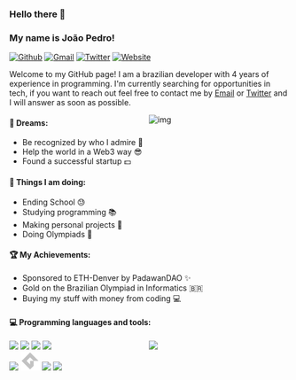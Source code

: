 ### Hello there 👋 
### My name is João Pedro!

[![Github](https://img.shields.io/badge/-Github-000?style=flat&logo=Github&logoColor=white)](https://github.com/theortsac)
[![Gmail](https://img.shields.io/badge/-Gmail-c14438?style=flat&logo=Gmail&logoColor=white)](mailto:hey@ortsac.me)
[![Twitter](https://img.shields.io/twitter/follow/OrtsacThe?label=Twitter)](https://twitter.com/ortsacme)
[![Website](https://img.shields.io/badge/ortsac.me-online-sucess)](https://ortsac.me/)

Welcome to my GitHub page! I am a brazilian developer with 4 years of experience in programming. I'm currently searching for opportunities in tech, if you want to reach out feel free to contact me by [Email](mailto:hey@ortsac.me) or [Twitter](twitter.com/ortsacthe) and I will answer as soon as possible.  

<img align="right" alt="img" src="https://i.pinimg.com/originals/90/ff/6f/90ff6fe1fa93ee8abb993fbcdf80b7a8.gif" width="50%"/>

#### 🚀 Dreams:
- Be recognized by who I admire 🤝
- Help the world in a Web3 way 😎
- Found a successful startup 💵

#### 🌱 Things I am doing: 
- Ending School 😓
- Studying programming 📚  
- Making personal projects 🎯
- Doing Olympiads 🥇

#### 🏆 My Achievements:
- Sponsored to ETH-Denver by PadawanDAO ✨
- Gold on the Brazilian Olympiad in Informatics 🇧🇷
- Buying my stuff with money from coding 💻

#### :computer: Programming languages and tools: 
<p>
	<img width="50%" align="right" src="https://github-readme-stats.vercel.app/api?username=theortsac&show_icons=true&theme=radical&title_color=8E2DE2&text_color=fff&icon_color=8E2DE2" />
	<code><img width="7%" src="https://upload.wikimedia.org/wikipedia/commons/thumb/3/38/HTML5_Badge.svg/600px-HTML5_Badge.svg.png"></code>
	<code><img width="7%" src="https://cdn-icons-png.flaticon.com/512/732/732190.png"></code>
	<code><img width="6.5%" src="https://upload.wikimedia.org/wikipedia/commons/thumb/9/99/Unofficial_JavaScript_logo_2.svg/480px-Unofficial_JavaScript_logo_2.svg.png"></code>
	<code><img width="7%" src="https://upload.wikimedia.org/wikipedia/commons/thumb/a/a7/React-icon.svg/2300px-React-icon.svg.png"></code>
	</br>
	<code><img width="7%" src="https://www.vectorlogo.zone/logos/python/python-icon.svg"></code>
	<code><img width="7%" src="https://raw.githubusercontent.com/vscode-icons/vscode-icons/c7a9e3c69a2af799d9ba8693819794718e194956/icons/file_type_gamemaker2.svg"></code>
	<code><img width="6%" src="https://raw.githubusercontent.com/isocpp/logos/master/cpp_logo.png"></code>
	<code><img width="7%" src="https://spacenil.com/tutorial/public/uploads/categories/categories_1622741308.png"></code>
</code>
</p>
